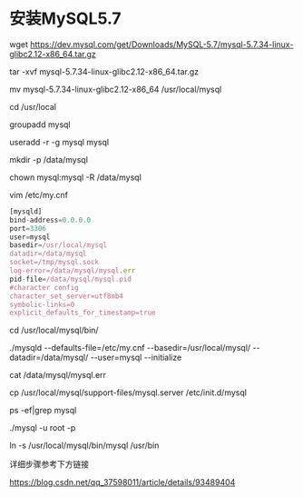 # 安装MySQL5.7

wget https://dev.mysql.com/get/Downloads/MySQL-5.7/mysql-5.7.34-linux-glibc2.12-x86_64.tar.gz

tar -xvf mysql-5.7.34-linux-glibc2.12-x86_64.tar.gz

mv mysql-5.7.34-linux-glibc2.12-x86_64 /usr/local/mysql

cd /usr/local

groupadd mysql

useradd -r -g mysql mysql

mkdir -p  /data/mysql

chown mysql:mysql -R /data/mysql

vim /etc/my.cnf

```javascript
[mysqld]
bind-address=0.0.0.0
port=3306
user=mysql
basedir=/usr/local/mysql
datadir=/data/mysql
socket=/tmp/mysql.sock
log-error=/data/mysql/mysql.err
pid-file=/data/mysql/mysql.pid
#character config
character_set_server=utf8mb4
symbolic-links=0
explicit_defaults_for_timestamp=true
```



cd /usr/local/mysql/bin/

./mysqld --defaults-file=/etc/my.cnf --basedir=/usr/local/mysql/ --datadir=/data/mysql/ --user=mysql --initialize

cat /data/mysql/mysql.err

cp /usr/local/mysql/support-files/mysql.server /etc/init.d/mysql

ps -ef|grep mysql

./mysql -u root -p

ln -s  /usr/local/mysql/bin/mysql    /usr/bin

详细步骤参考下方链接

https://blog.csdn.net/qq_37598011/article/details/93489404